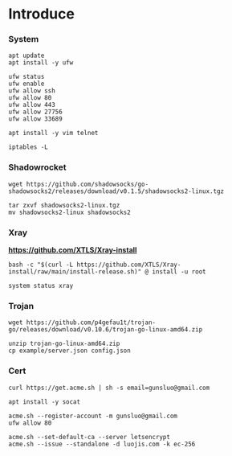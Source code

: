 # Introduce


### System


```
apt update
apt install -y ufw

ufw status
ufw enable
ufw allow ssh
ufw allow 80
ufw allow 443
ufw allow 27756
ufw allow 33689

apt install -y vim telnet

iptables -L
```


### Shadowrocket 

```
wget https://github.com/shadowsocks/go-shadowsocks2/releases/download/v0.1.5/shadowsocks2-linux.tgz

tar zxvf shadowsocks2-linux.tgz
mv shadowsocks2-linux shadowsocks2
```


### Xray


**https://github.com/XTLS/Xray-install**
```
bash -c "$(curl -L https://github.com/XTLS/Xray-install/raw/main/install-release.sh)" @ install -u root

system status xray
```


### Trojan

```
wget https://github.com/p4gefau1t/trojan-go/releases/download/v0.10.6/trojan-go-linux-amd64.zip

unzip trojan-go-linux-amd64.zip
cp example/server.json config.json
```


### Cert

```
curl https://get.acme.sh | sh -s email=gunsluo@gmail.com

apt install -y socat

acme.sh --register-account -m gunsluo@gmail.com
ufw allow 80

acme.sh --set-default-ca --server letsencrypt
acme.sh --issue --standalone -d luojis.com -k ec-256
```

